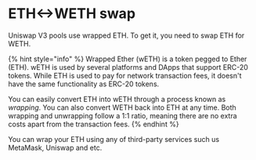 # ETH<->WETH swap

Uniswap V3 pools use wrapped ETH. To get it, you need to swap ETH for WETH.

{% hint style="info" %}
Wrapped Ether (wETH) is a token pegged to Ether (ETH). wETH is used by several platforms and DApps that support ERC-20 tokens. While ETH is used to pay for network transaction fees, it doesn't have the same functionality as ERC-20 tokens.

You can easily convert ETH into wETH through a process known as _wrapping_. You can also convert WETH back into ETH at any time. Both wrapping and unwrapping follow a 1:1 ratio, meaning there are no extra costs apart from the transaction fees.
{% endhint %}

You can wrap your ETH using any of third-party services such us MetaMask, Uniswap and etc.
